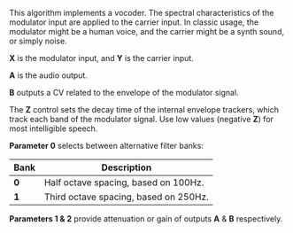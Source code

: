 
This algorithm implements a vocoder. The spectral characteristics of the modulator input are applied to the carrier
input. In classic usage, the modulator might be a human voice, and the carrier might be a synth sound, or simply noise.

 **X** is the modulator input, and **Y** is the carrier input.

 **A** is the audio output. 

 **B** outputs a CV related to the envelope of the modulator signal.

The **Z** control sets the decay time of the internal envelope trackers, which track each band of the modulator signal. Use
low values (negative **Z**) for most intelligible speech.

**Parameter 0** selects between alternative filter banks:

<table>
<thead>
<tr class="header">
<th><strong>Bank</strong></th>
<th><strong>Description</strong></th>
</tr>
</thead>
<tbody>
<tr class="odd">
<td><strong>0</strong></td>
<td>
Half octave spacing, based on 100Hz.
</td>
</tr>
<tr class="even">
<td><strong>1</strong></td>
<td>
Third octave spacing, based on 250Hz.
</td>
</tr>
</tbody>
</table>

**Parameters **1** & **2**** provide attenuation or gain of outputs **A** & **B** respectively.

